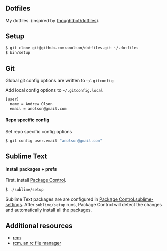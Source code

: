 ## Dotfiles

My dotfiles. (inspired by [thoughtbot/dotfiles](https://github.com/thoughtbot/dotfiles)).

## Setup

```sh
$ git clone git@github.com:anolson/dotfiles.git ~/.dotfiles
$ bin/setup
```

## Git

Global git config options are written to `~/.gitconfig`

Add local config options to `~/.gitconfig.local`

```sh
[user]
  name = Andrew Olson
  email = anolson@gmail.com
```

#### Repo specific config

Set repo specific config options

```sh
$ git config user.email "anolson@gmail.com"
```

## Sublime Text

#### Install packages + prefs

First, install [Package Control](https://packagecontrol.io/installation).

```sh
$ ./sublime/setup
```
Sublime Text packages are are configured in [Package Control.sublime-settings](sublime/Packages/User/Package%20Control.sublime-settings). After `sublime/setup` runs, Package Control will detect the changes and automatically install all the packages.

## Additional resources

* [rcm](https://github.com/thoughtbot/rcm)
* [rcm, an rc file manager](http://robots.thoughtbot.com/rcm-for-rc-files-in-dotfiles-repos)

